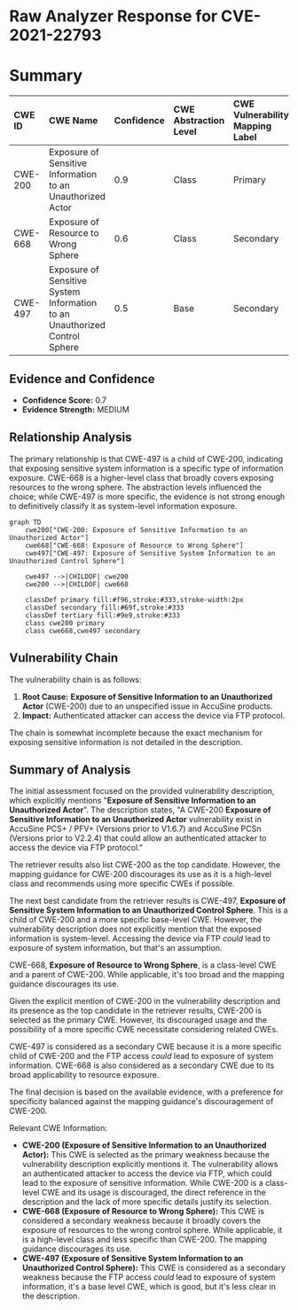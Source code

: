 # Raw Analyzer Response for CVE-2021-22793

# Summary
| CWE ID  | CWE Name                                                        | Confidence | CWE Abstraction Level | CWE Vulnerability Mapping Label | CWE-Vulnerability Mapping Notes |
| :-------- | :-------------------------------------------------------------- | :--------- | :-------------------- | :------------------------------ | :------------------------------ |
| CWE-200   | Exposure of Sensitive Information to an Unauthorized Actor        | 0.9        | Class                 | Primary                         | Discouraged                   |
| CWE-668   | Exposure of Resource to Wrong Sphere                            | 0.6        | Class                 | Secondary                       | Discouraged                   |
| CWE-497   | Exposure of Sensitive System Information to an Unauthorized Control Sphere | 0.5        | Base                  | Secondary                       | Allowed                       |

## Evidence and Confidence

*   **Confidence Score:** 0.7
*   **Evidence Strength:** MEDIUM

## Relationship Analysis
The primary relationship is that CWE-497 is a child of CWE-200, indicating that exposing sensitive system information is a specific type of information exposure. CWE-668 is a higher-level class that broadly covers exposing resources to the wrong sphere. The abstraction levels influenced the choice; while CWE-497 is more specific, the evidence is not strong enough to definitively classify it as system-level information exposure.

```mermaid
graph TD
    cwe200["CWE-200: Exposure of Sensitive Information to an Unauthorized Actor"]
    cwe668["CWE-668: Exposure of Resource to Wrong Sphere"]
    cwe497["CWE-497: Exposure of Sensitive System Information to an Unauthorized Control Sphere"]

    cwe497 -->|CHILDOF| cwe200
    cwe200 -->|CHILDOF| cwe668

    classDef primary fill:#f96,stroke:#333,stroke-width:2px
    classDef secondary fill:#69f,stroke:#333
    classDef tertiary fill:#9e9,stroke:#333
    class cwe200 primary
    class cwe668,cwe497 secondary
```

## Vulnerability Chain
The vulnerability chain is as follows:

1.  **Root Cause:** **Exposure of Sensitive Information to an Unauthorized Actor** (CWE-200) due to an unspecified issue in AccuSine products.
2.  **Impact:** Authenticated attacker can access the device via FTP protocol.

The chain is somewhat incomplete because the exact mechanism for exposing sensitive information is not detailed in the description.

## Summary of Analysis
The initial assessment focused on the provided vulnerability description, which explicitly mentions "**Exposure of Sensitive Information to an Unauthorized Actor**". The description states, "A CWE-200 **Exposure of Sensitive Information to an Unauthorized Actor** vulnerability exist in AccuSine PCS+ / PFV+ (Versions prior to V1.6.7) and AccuSine PCSn (Versions prior to V2.2.4) that could allow an authenticated attacker to access the device via FTP protocol."

The retriever results also list CWE-200 as the top candidate. However, the mapping guidance for CWE-200 discourages its use as it is a high-level class and recommends using more specific CWEs if possible.

The next best candidate from the retriever results is CWE-497, **Exposure of Sensitive System Information to an Unauthorized Control Sphere**. This is a child of CWE-200 and a more specific base-level CWE. However, the vulnerability description does not explicitly mention that the exposed information is system-level. Accessing the device via FTP *could* lead to exposure of system information, but that's an assumption.

CWE-668, **Exposure of Resource to Wrong Sphere**, is a class-level CWE and a parent of CWE-200. While applicable, it's too broad and the mapping guidance discourages its use.

Given the explicit mention of CWE-200 in the vulnerability description and its presence as the top candidate in the retriever results, CWE-200 is selected as the primary CWE. However, its discouraged usage and the possibility of a more specific CWE necessitate considering related CWEs.

CWE-497 is considered as a secondary CWE because it is a more specific child of CWE-200 and the FTP access *could* lead to exposure of system information. CWE-668 is also considered as a secondary CWE due to its broad applicability to resource exposure.

The final decision is based on the available evidence, with a preference for specificity balanced against the mapping guidance's discouragement of CWE-200.

Relevant CWE Information:
*   **CWE-200 (Exposure of Sensitive Information to an Unauthorized Actor):** This CWE is selected as the primary weakness because the vulnerability description explicitly mentions it. The vulnerability allows an authenticated attacker to access the device via FTP, which could lead to the exposure of sensitive information. While CWE-200 is a class-level CWE and its usage is discouraged, the direct reference in the description and the lack of more specific details justify its selection.
*   **CWE-668 (Exposure of Resource to Wrong Sphere):** This CWE is considered a secondary weakness because it broadly covers the exposure of resources to the wrong control sphere. While applicable, it is a high-level class and less specific than CWE-200. The mapping guidance discourages its use.
*   **CWE-497 (Exposure of Sensitive System Information to an Unauthorized Control Sphere):** This CWE is considered as a secondary weakness because the FTP access *could* lead to exposure of system information, it's a base level CWE, which is good, but it's less clear in the description.